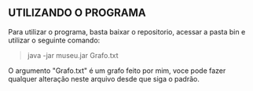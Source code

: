 ## UTILIZANDO O PROGRAMA
Para utilizar o programa, basta baixar o repositorio, acessar a pasta bin e utilizar o seguinte comando:
> java -jar museu.jar Grafo.txt

O argumento "Grafo.txt" é um grafo feito por mim, voce pode fazer qualquer alteração neste arquivo desde que siga o padrão.
